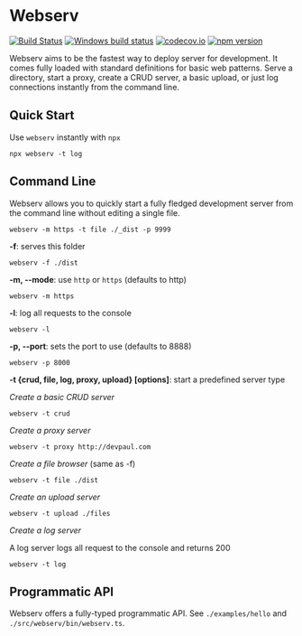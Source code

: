 # Webserv

[![Build Status](https://travis-ci.org/devpaul/webserv.svg?branch=master)](https://travis-ci.org/devpaul/webserv)
[![Windows build status](https://ci.appveyor.com/api/projects/status/pwxbf43ctu05uxn8?svg=true)](https://ci.appveyor.com/project/devpaul/webserv)
[![codecov.io](https://codecov.io/github/devpaul/webserv/coverage.svg?branch=master)](https://codecov.io/github/devpaul/webserv?branch=master)
[![npm version](https://badge.fury.io/js/webserv.svg)](https://badge.fury.io/js/webserv)

Webserv aims to be the fastest way to deploy server for development. It comes fully loaded with standard definitions for basic web patterns. Serve a directory, start a proxy, create a CRUD server, a basic upload, or just log connections instantly from the command line.

## Quick Start

Use `webserv` instantly with `npx`

```
npx webserv -t log
```

## Command Line

Webserv allows you to quickly start a fully fledged development server from the command line without editing a single file.

```
webserv -m https -t file ./_dist -p 9999
```

**-f**: serves this folder

```
webserv -f ./dist
```

**-m, --mode**: use `http` or `https` (defaults to http)

```
webserv -m https
```

**-l**: log all requests to the console

```
webserv -l
```

**-p, --port**: sets the port to use (defaults to 8888)

```
webserv -p 8000
```

**-t {crud, file, log, proxy, upload} [options]**: start a predefined server type

*Create a basic CRUD server*

```
webserv -t crud
```

*Create a proxy server*

```
webserv -t proxy http://devpaul.com
```

*Create a file browser* (same as -f)

```
webserv -t file ./dist
```

*Create an upload server*

```
webserv -t upload ./files
```

*Create a log server*

A log server logs all request to the console and returns 200

```
webserv -t log
```
## Programmatic API

Webserv offers a fully-typed programmatic API. See `./examples/hello` and `./src/webserv/bin/webserv.ts`.
